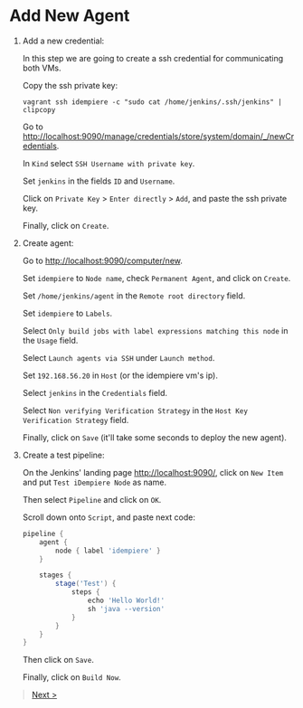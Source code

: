 # Add New Agent

1. Add a new credential:

    In this step we are going to create a ssh credential for
    communicating both VMs.

    Copy the ssh private key:

    ```shell
    vagrant ssh idempiere -c "sudo cat /home/jenkins/.ssh/jenkins" | clipcopy
    ```

    Go to <http://localhost:9090/manage/credentials/store/system/domain/_/newCredentials>.

    In `Kind` select `SSH Username with private key`.

    Set `jenkins` in the fields `ID` and `Username`.

    Click on `Private Key` > `Enter directly` > `Add`, and paste the ssh private key.

    Finally, click on `Create`.

2. Create agent:

    Go to <http://localhost:9090/computer/new>.

    Set `idempiere` to `Node name`, check `Permanent Agent`, and click on `Create`.

    Set `/home/jenkins/agent` in the `Remote root directory` field.

    Set `idempiere` to `Labels`.

    Select `Only build jobs with label expressions matching this node` in the `Usage` field.

    Select `Launch agents via SSH` under `Launch method`.

    Set `192.168.56.20` in `Host` (or the idempiere vm's ip).

    Select `jenkins` in the `Credentials` field.

    Select `Non verifying Verification Strategy` in the `Host Key Verification Strategy` field.

    Finally, click on `Save` (it'll take some seconds to deploy the new agent).

3. Create a test pipeline:

    On the Jenkins' landing page <http://localhost:9090/>, click on `New Item` and put `Test iDempiere Node` as name.

    Then select `Pipeline` and click on `OK`.

    Scroll down onto `Script`, and paste next code:

    ```groovy
    pipeline {
        agent {
            node { label 'idempiere' }
        }

        stages {
            stage('Test') {
                steps {
                    echo 'Hello World!'
                    sh 'java --version'
                }
            }
        }
    }
    ```

    Then click on `Save`.

    Finally, click on `Build Now`.

> [Next >](4_COMPILE_AND_DEPLOY_A_PLUGIN.md)
